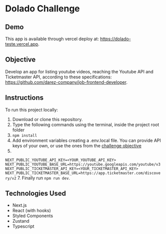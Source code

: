 # Dolado Challenge

## Demo

This app is available through vercel deploy at: https://dolado-teste.vercel.app.

## Objective

Develop an app for listing youtube videos, reaching the Youtube API and Ticketmaster API, according to these specifications: https://github.com/darez-company/job-frontend-developer.

## Instructions

To run this project locally:
 1. Download or clone this repository.
 2. Type the following commands using the terminal, inside the project root folder
 3. ```npm install```
 4. Add environment variables creating a .env.local file. You can provide API keys of your own, or use the ones from the [challenge objective](https://github.com/darez-company/job-frontend-developer)
 5. 
```NEXT_PUBLIC_YOUTUBE_API_KEY=<YOUR_YOUTUBE_API_KEY>```
```NEXT_PUBLIC_YOUTUBE_BASE_URL=https://youtube.googleapis.com/youtube/v3```
```NEXT_PUBLIC_TICKETMASTER_API_KEY=<YOUR_TICKETMASTER_API_KEY>```
```NEXT_PUBLIC_TICKETMASTER_BASE_URL=https://app.ticketmaster.com/discovery/v2```
 7. Finally run ```npm run dev```.
 
 ## Technologies Used

- Next.js
- React (with hooks)
- Styled Components
- Zustand
- Typescript
